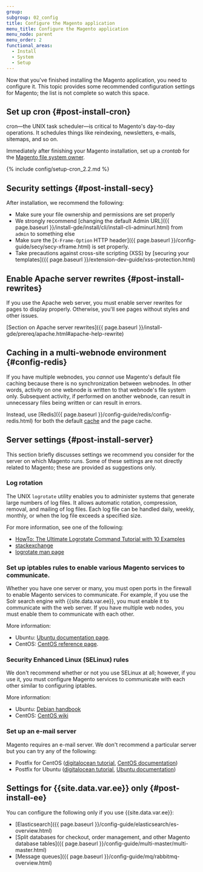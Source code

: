 ```yaml
---
group:
subgroup: 02_config
title: Configure the Magento application
menu_title: Configure the Magento application
menu_node: parent
menu_order: 2
functional_areas:
  - Install
  - System
  - Setup
---
```


Now that you've finished installing the Magento application, you need to configure it. This topic provides some recommended configuration settings for Magento; the list is not complete so watch this space.

## Set up cron {#post-install-cron}

cron&mdash;the UNIX task scheduler&mdash;is critical to Magento's day-to-day operations. It schedules things like reindexing, newsletters, e-mails, sitemaps, and so on.

Immediately after finishing your Magento installation, set up a *crontab* for the [Magento file system owner](https://glossary.magento.com/magento-file-system-owner).

{% include config/setup-cron_2.2.md %}

## Security settings {#post-install-secy}

After installation, we recommend the following:

* Make sure your file ownership and permissions are set properly
* We strongly recommend [changing the default Admin URL]({{ page.baseurl }}/install-gde/install/cli/install-cli-adminurl.html) from `admin` to something else
* Make sure the [`X-Frame-Option` HTTP header]({{ page.baseurl }}/config-guide/secy/secy-xframe.html) is set properly.
* Take precautions against cross-site scripting (XSS) by [securing your templates]({{ page.baseurl }}/extension-dev-guide/xss-protection.html)

## Enable Apache server rewrites {#post-install-rewrites}

If you use the Apache web server, you must enable server rewrites for pages to display properly. Otherwise, you'll see pages without styles and other issues.

[Section on Apache server rewrites]({{ page.baseurl }}/install-gde/prereq/apache.html#apache-help-rewrite)

## Caching in a multi-webnode environment {#config-redis}

If you have multiple webnodes, you *cannot* use Magento's default file caching because there is no synchronization between webnodes. In other words, activity on one webnode is written to that webnode's file system only. Subsequent activity, if performed on another webnode, can result in unnecessary files being written or can result in errors.

Instead, use [Redis]({{ page.baseurl }}/config-guide/redis/config-redis.html) for both the default [cache](https://glossary.magento.com/cache) and the page cache.

## Server settings {#post-install-server}

This section briefly discusses settings we recommend you consider for the server on which Magento runs. Some of these settings are not directly related to Magento; these are provided as suggestions only.

### Log rotation

The UNIX `logrotate` utility enables you to administer systems that generate large numbers of log files.  It allows automatic rotation, compression, removal, and mailing of log files.  Each log file can be handled daily, weekly, monthly, or when the log file exceeds a specified size.

For more information, see one of the following:

* [HowTo: The Ultimate Logrotate Command Tutorial with 10 Examples](https://www.thegeekstuff.com/2010/07/logrotate-examples)
* [stackexchange](http://unix.stackexchange.com/questions/85662/how-to-properly-automatically-manually-rotate-log-files-for-production-rails-app)
* [logrotate man page](http://linuxconfig.org/logrotate-8-manual-page)

### Set up iptables rules to enable various Magento services to communicate.

Whether you have one server or many, you must open ports in the firewall to enable Magento services to communicate. For example, if you use the Solr search engine with {{site.data.var.ee}}, you must enable it to communicate with the web server. If you have multiple web nodes, you must enable them to communicate with each other.

More information:

* Ubuntu: [Ubuntu documentation page](https://help.ubuntu.com/community/IptablesHowTo).
* CentOS: [CentOS reference page](http://wiki.centos.org/HowTos/Network/IPTables).

### Security Enhanced Linux (SELinux) rules

We don't recommend whether or not you use SELinux at all; however, if you use it, you must configure Magento services to communicate with each other similar to configuring iptables.

More information:

* Ubuntu: [Debian handbook](https://debian-handbook.info/browse/stable/sect.selinux.html)
* CentOS: [CentOS wiki](https://wiki.centos.org/HowTos/SELinux)

### Set up an e-mail server

Magento requires an e-mail server. We don't recommend a particular server but you can try any of the following:

* Postfix for CentOS ([digitalocean tutorial](https://www.digitalocean.com/community/tutorials/how-to-install-postfix-on-centos-6), [CentOS documentation](https://www.centos.org))
* Postfix for Ubuntu ([digitalocean tutorial](https://www.digitalocean.com/community/tutorials/how-to-install-and-setup-postfix-on-ubuntu-14-04), [Ubuntu documentation](https://help.ubuntu.com/community/MailServer))

## Settings for {{site.data.var.ee}} only {#post-install-ee}

You can configure the following only if you use {{site.data.var.ee}}:

* [Elasticsearch]({{ page.baseurl }}/config-guide/elasticsearch/es-overview.html)
* [Split databases for checkout, order management, and other Magento database tables]({{ page.baseurl }}/config-guide/multi-master/multi-master.html)
* [Message queues]({{ page.baseurl }}/config-guide/mq/rabbitmq-overview.html)
